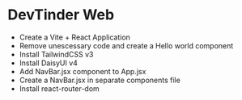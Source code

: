 # DevTinder Web

- Create a Vite + React Application
- Remove unescessary code and create a Hello world component
- Install TailwindCSS v3
- Install DaisyUI v4
- Add NavBar.jsx component to App.jsx
- Create a NavBar.jsx in separate components file
- Install react-router-dom




